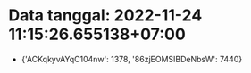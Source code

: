 # Data tanggal: 2022-11-24 11:15:26.655138+07:00

* {'ACKqkyvAYqC104nw': 1378, '86zjEOMSIBDeNbsW': 7440}
